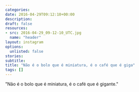 ```yaml
---
categories:
date: 2016-04-29T09:12:10+00:00
description:
draft: false
resources:
- src: 2016-04-29_09-12-10_UTC.jpg
  name: "header"
layout: instagram
options:
  unlisted: false
stories:
subtitle:
title: "Não é o bolo que é miniatura, é o café que é giga"
tags: []
---
```


"Não é o bolo que é miniatura, é o café que é gigante."
